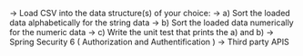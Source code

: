 -> Load CSV into the data structure(s) of your choice:
-> a)	Sort the loaded data alphabetically for the string data
-> b)	Sort the loaded data numerically for the numeric data 
-> c)	Write the unit test that prints the a) and b)
-> Spring Security 6 ( Authorization and Authentification ) 
-> Third party APIS


